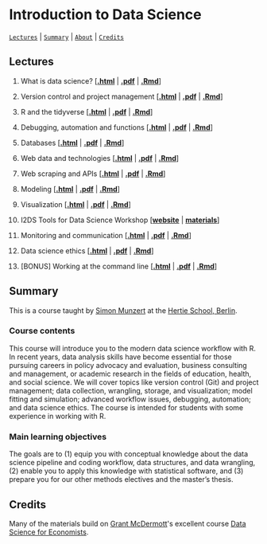 # Introduction to Data Science
[`Lectures`](#lectures) | [`Summary`](#summary) |
[`About`](#about) | [`Credits`](#credits)

## Lectures

1. What is data science?
\[[**.html**](https://raw.githack.com/intro-to-data-science-22/lectures/main/01-introduction/01-introduction.html) | [**.pdf**](https://raw.githack.com/intro-to-data-science-22/lectures/main/01-introduction/01-introduction.pdf) | [**.Rmd**](https://raw.githack.com/intro-to-data-science-22/lectures/main/01-introduction/01-introduction.Rmd)\]

2. Version control and project management \[[**.html**](https://raw.githack.com/intro-to-data-science-22/lectures/main/02-version-control/02-version-control.html) | [**.pdf**](https://raw.githack.com/intro-to-data-science-22/lectures/main/02-version-control/02-version-control.pdf) | [**.Rmd**](https://raw.githack.com/intro-to-data-science-22/lectures/main/02-version-control/02-version-control.Rmd)\]

3. R and the tidyverse \[[**.html**](https://raw.githack.com/intro-to-data-science-22/lectures/main/03-tidyverse/03-tidyverse.html) | [**.pdf**](https://raw.githack.com/intro-to-data-science-22/lectures/main/03-tidyverse/03-tidyverse.pdf) | [**.Rmd**](https://raw.githack.com/intro-to-data-science-22/lectures/main/03-tidyverse/03-tidyverse.Rmd)\]

4. Debugging, automation and functions \[[**.html**](https://raw.githack.com/intro-to-data-science-22/lectures/main/04-debugging-automation/04-debugging-automation.html) | [**.pdf**](https://raw.githack.com/intro-to-data-science-22/lectures/main/04-debugging-automation/04-debugging-automation.pdf) | [**.Rmd**](https://raw.githack.com/intro-to-data-science-22/lectures/main/10-debugging-automation/10-debugging-automation.Rmd)\]

5. Databases \[[**.html**](https://raw.githack.com/intro-to-data-science-22/lectures/main/05-databases/05-databases.html) | [**.pdf**](https://raw.githack.com/intro-to-data-science-22/lectures/main/05-databases/05-databases.pdf) | [**.Rmd**](https://raw.githack.com/intro-to-data-science-22/lectures/main/05-databases/05-databases.Rmd)\]

6. Web data and technologies \[[**.html**](https://raw.githack.com/intro-to-data-science-22/lectures/main/06-webdata/06-webdata.html) | [**.pdf**](https://raw.githack.com/intro-to-data-science-22/lectures/main/06-webdata/06-webdata.pdf) | [**.Rmd**](https://raw.githack.com/intro-to-data-science-22/lectures/main/06-webdata/06-webdata.Rmd)\]

7. Web scraping and APIs \[[**.html**](https://raw.githack.com/intro-to-data-science-22/lectures/main/07-scraping/07-scraping.html) | [**.pdf**](https://raw.githack.com/intro-to-data-science-22/lectures/main/07-scraping/07-scraping.pdf) | [**.Rmd**](https://raw.githack.com/intro-to-data-science-22/lectures/main/07-scraping/07-scraping.Rmd)\]


8. Modeling \[[**.html**](https://raw.githack.com/intro-to-data-science-22/lectures/main/08-modeling/08-modeling.html) | [**.pdf**](https://raw.githack.com/intro-to-data-science-22/lectures/main/08-modeling/08-modeling.pdf) | [**.Rmd**](https://raw.githack.com/intro-to-data-science-22/lectures/main/08-modeling/08-modeling.Rmd)\]

9. Visualization \[[**.html**](https://raw.githack.com/intro-to-data-science-22/lectures/main/09-visualization/09-visualization.html) | [**.pdf**](https://raw.githack.com/intro-to-data-science-22/lectures/main/09-visualization/09-visualization.pdf) | [**.Rmd**](https://raw.githack.com/intro-to-data-science-22/lectures/main/09-visualization/09-visualization.Rmd)\]

10. I2DS Tools for Data Science Workshop  \[[**website**](https://intro-to-data-science-22-workshop.github.io/) | [**materials**](https://github.com/intro-to-data-science-22-workshop)\]

11. Monitoring and communication \[[**.html**](https://raw.githack.com/intro-to-data-science-22/lectures/main/11-communication/11-communication.html) | [**.pdf**](https://raw.githack.com/intro-to-data-science-22/lectures/main/11-communication/11-communication.pdf) | [**.Rmd**](https://raw.githack.com/intro-to-data-science-22/lectures/main/11-communication/11-communication.Rmd)\]

12. Data science ethics \[[**.html**](https://raw.githack.com/intro-to-data-science-22/lectures/main/12-ethics/12-ethics.html) | [**.pdf**](https://raw.githack.com/intro-to-data-science-22/lectures/main/12-ethics/12-ethics.pdf) | [**.Rmd**](https://raw.githack.com/intro-to-data-science-22/lectures/main/12-ethics/12-ethics.Rmd)\]

13. [BONUS] Working at the command line \[[**.html**](https://raw.githack.com/intro-to-data-science-22/lectures/main/13-command-line/13-command-line.html) | [**.pdf**](https://raw.githack.com/intro-to-data-science-22/lectures/main/13-command-line/13-command-line.pdf) | [**.Rmd**](https://raw.githack.com/intro-to-data-science-22/lectures/main/13-command-line/13-command-line.Rmd)\]



## Summary

This is a course taught by [Simon Munzert](https://simonmunzert.github.io/) at the [Hertie School, Berlin](https://www.hertie-school.org/en/).

### Course contents

This course will introduce you to the modern data science workflow with R. In recent years, data analysis skills have become essential for those pursuing careers in policy advocacy and evaluation, business consulting and management, or academic research in the fields of education, health, and social science. We will cover topics like version control (Git) and project management; data collection, wrangling, storage, and visualization; model fitting and simulation; advanced workflow issues, debugging, automation; and data science ethics. The course is intended for students with some experience in working with R.

### Main learning objectives

The goals are to (1) equip you with conceptual knowledge about the data science pipeline and coding workflow, data structures, and data wrangling, (2) enable you to apply this knowledge with statistical software, and (3) prepare you for our other methods electives and the master’s thesis.


## Credits

Many of the materials build on [Grant McDermott](http://grantmcdermott.com)'s excellent course [Data Science for Economists](https://github.com/uo-ec607).